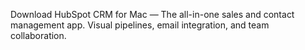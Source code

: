 Download HubSpot CRM for Mac — The all-in-one sales and contact management app. Visual pipelines, email integration, and team collaboration.
